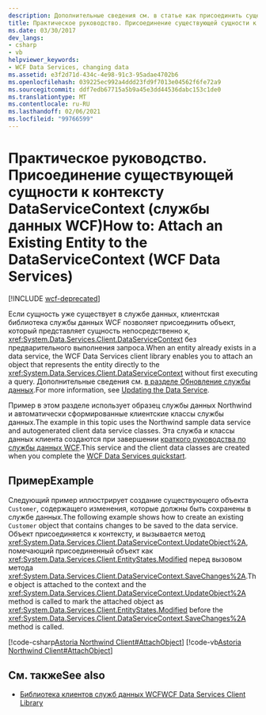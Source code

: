 ```yaml
---
description: Дополнительные сведения см. в статье как присоединить существующую сущность к DataServiceContext (службы данных WCF)
title: Практическое руководство. Присоединение существующей сущности к контексту DataServiceContext (службы данных WCF)
ms.date: 03/30/2017
dev_langs:
- csharp
- vb
helpviewer_keywords:
- WCF Data Services, changing data
ms.assetid: e3f2d71d-434c-4e98-91c3-95adae4702b6
ms.openlocfilehash: 039225ec992a4ddd23fd9f7013e04562f6fe72a9
ms.sourcegitcommit: ddf7edb67715a5b9a45e3dd44536dabc153c1de0
ms.translationtype: MT
ms.contentlocale: ru-RU
ms.lasthandoff: 02/06/2021
ms.locfileid: "99766599"
---
```

# <a name="how-to-attach-an-existing-entity-to-the-dataservicecontext-wcf-data-services"></a><span data-ttu-id="49a12-103">Практическое руководство. Присоединение существующей сущности к контексту DataServiceContext (службы данных WCF)</span><span class="sxs-lookup"><span data-stu-id="49a12-103">How to: Attach an Existing Entity to the DataServiceContext (WCF Data Services)</span></span>

[!INCLUDE [wcf-deprecated](~/includes/wcf-deprecated.md)]

<span data-ttu-id="49a12-104">Если сущность уже существует в службе данных, клиентская библиотека службы данных WCF позволяет присоединить объект, который представляет сущность непосредственно к, <xref:System.Data.Services.Client.DataServiceContext> без предварительного выполнения запроса.</span><span class="sxs-lookup"><span data-stu-id="49a12-104">When an entity already exists in a data service, the WCF Data Services client library enables you to attach an object that represents the entity directly to the <xref:System.Data.Services.Client.DataServiceContext> without first executing a query.</span></span> <span data-ttu-id="49a12-105">Дополнительные сведения см. [в разделе Обновление службы данных](updating-the-data-service-wcf-data-services.md).</span><span class="sxs-lookup"><span data-stu-id="49a12-105">For more information, see [Updating the Data Service](updating-the-data-service-wcf-data-services.md).</span></span>  
  
 <span data-ttu-id="49a12-106">Пример в этом разделе использует образец службы данных Northwind и автоматически сформированные клиентские классы службы данных.</span><span class="sxs-lookup"><span data-stu-id="49a12-106">The example in this topic uses the Northwind sample data service and autogenerated client data service classes.</span></span> <span data-ttu-id="49a12-107">Эта служба и классы данных клиента создаются при завершении [краткого руководства по службы данных WCF](quickstart-wcf-data-services.md).</span><span class="sxs-lookup"><span data-stu-id="49a12-107">This service and the client data classes are created when you complete the [WCF Data Services quickstart](quickstart-wcf-data-services.md).</span></span>  
  
## <a name="example"></a><span data-ttu-id="49a12-108">Пример</span><span class="sxs-lookup"><span data-stu-id="49a12-108">Example</span></span>  

 <span data-ttu-id="49a12-109">Следующий пример иллюстрирует создание существующего объекта `Customer`, содержащего изменения, которые должны быть сохранены в службе данных.</span><span class="sxs-lookup"><span data-stu-id="49a12-109">The following example shows how to create an existing `Customer` object that contains changes to be saved to the data service.</span></span> <span data-ttu-id="49a12-110">Объект присоединяется к контексту, и вызывается метод <xref:System.Data.Services.Client.DataServiceContext.UpdateObject%2A>, помечающий присоединенный объект как <xref:System.Data.Services.Client.EntityStates.Modified> перед вызовом метода <xref:System.Data.Services.Client.DataServiceContext.SaveChanges%2A>.</span><span class="sxs-lookup"><span data-stu-id="49a12-110">The object is attached to the context and the <xref:System.Data.Services.Client.DataServiceContext.UpdateObject%2A> method is called to mark the attached object as <xref:System.Data.Services.Client.EntityStates.Modified> before the <xref:System.Data.Services.Client.DataServiceContext.SaveChanges%2A> method is called.</span></span>  
  
 [!code-csharp[Astoria Northwind Client#AttachObject](../../../../samples/snippets/csharp/VS_Snippets_Misc/astoria_northwind_client/cs/source.cs#attachobject)]
 [!code-vb[Astoria Northwind Client#AttachObject](../../../../samples/snippets/visualbasic/VS_Snippets_Misc/astoria_northwind_client/vb/source.vb#attachobject)]  
  
## <a name="see-also"></a><span data-ttu-id="49a12-111">См. также</span><span class="sxs-lookup"><span data-stu-id="49a12-111">See also</span></span>

- [<span data-ttu-id="49a12-112">Библиотека клиентов служб данных WCF</span><span class="sxs-lookup"><span data-stu-id="49a12-112">WCF Data Services Client Library</span></span>](wcf-data-services-client-library.md)
